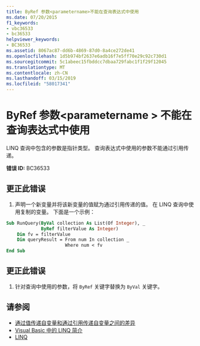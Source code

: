 ```yaml
---
title: ByRef 参数<parametername>不能在查询表达式中使用
ms.date: 07/20/2015
f1_keywords:
- vbc36533
- bc36533
helpviewer_keywords:
- BC36533
ms.assetid: 8067ac87-dd6b-4869-87d0-8a4ce272de41
ms.openlocfilehash: 1d5b974bf2637e6adb16f7e5ff70e29c92c730d1
ms.sourcegitcommit: 5c1abeec15fbddcc7dbaa729fabc1f1f29f12045
ms.translationtype: MT
ms.contentlocale: zh-CN
ms.lasthandoff: 03/15/2019
ms.locfileid: "58017341"
---
```

# <a name="byref-parameter-parametername-cannot-be-used-in-a-query-expression"></a>ByRef 参数\<parametername > 不能在查询表达式中使用
LINQ 查询中包含的参数是指针类型。 查询表达式中使用的参数不能通过引用传递。  
  
 **错误 ID:** BC36533  
  
## <a name="to-correct-this-error"></a>更正此错误  
  
1.  声明一个新变量并将该新变量的值赋为通过引用传递的值。 在 LINQ 查询中使用复制的变量。 下面是一个示例：  
  
```vb  
Sub RunQuery(ByVal collection As List(Of Integer), _  
             ByRef filterValue As Integer)  
    Dim fv = filterValue  
    Dim queryResult = From num In collection _  
                      Where num < fv  
End Sub  
```  
  
## <a name="to-correct-this-error"></a>更正此错误  
  
1.  针对查询中使用的参数，将 `ByRef` 关键字替换为 `ByVal` 关键字。  
  
## <a name="see-also"></a>请参阅

- [通过值传递自变量和通过引用传递自变量之间的差异](../../visual-basic/programming-guide/language-features/procedures/differences-between-passing-an-argument-by-value-and-by-reference.md)
- [Visual Basic 中的 LINQ 简介](../../visual-basic/programming-guide/language-features/linq/introduction-to-linq.md)
- [LINQ](../../visual-basic/programming-guide/language-features/linq/index.md)
